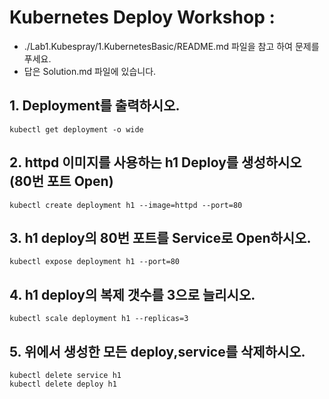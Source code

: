 # Kubernetes Deploy Workshop :
* ./Lab1.Kubespray/1.KubernetesBasic/README.md 파일을 참고 하여 문제를 푸세요.
* 답은 Solution.md 파일에 있습니다.
## 1. Deployment를 출력하시오.
```
kubectl get deployment -o wide
```
## 2. httpd 이미지를 사용하는 h1 Deploy를 생성하시오 (80번 포트 Open)
```
kubectl create deployment h1 --image=httpd --port=80
```

## 3. h1 deploy의 80번 포트를 Service로 Open하시오.
```
kubectl expose deployment h1 --port=80
```

## 4. h1 deploy의 복제 갯수를 3으로 늘리시오.
```
kubectl scale deployment h1 --replicas=3
```

## 5. 위에서 생성한 모든 deploy,service를 삭제하시오.
```
kubectl delete service h1
kubectl delete deploy h1
```
